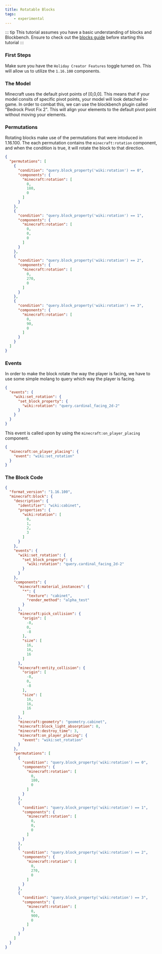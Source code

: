 ```yaml
---
title: Rotatable Blocks
tags:
    - experimental
---
```


::: tip
This tutorial assumes you have a basic understanding of blocks and Blockbench.
Ensure to check out the [blocks guide](/blocks/blocks-intro) before starting this tutorial
:::

### First Steps
Make sure you have the `Holiday Creator Features` toggle turned on. This will allow us to utilize the `1.16.100` components.

### The Model

Minecraft uses the default pivot points of [0,0,0]. This means that if your model consits of specific pivot points, your model will look detached in-game. In order to combat this, we can use the blockbench plugin called "Bedrock Pivot Fix 2". This will align your elements to the default pivot point without moving your elements.

### Permutations

Rotating blocks make use of the permutations that were intoduced in 1.16.100. The each permutation contains the `minecraft:rotation` component, and when the condition is true, it will rotate the block to that direction.

```json
{
  "permutations": [
    {
      "condition": "query.block_property('wiki:rotation') == 0",
      "components": {
        "minecraft:rotation": [
          0,
          180,
          0
        ]
      }
    },
    {
      "condition": "query.block_property('wiki:rotation') == 1",
      "components": {
        "minecraft:rotation": [
          0,
          0,
          0
        ]
      }
    },
    {
      "condition": "query.block_property('wiki:rotation') == 2",
      "components": {
        "minecraft:rotation": [
          0,
          270,
          0
        ]
      }
    },
    {
      "condition": "query.block_property('wiki:rotation') == 3",
      "components": {
        "minecraft:rotation": [
          0,
          90,
          0
        ]
      }
    }
  ]
}
```

### Events

In order to make the block rotate the way the player is facing, we have to use some simple molang to query which way the player is facing.

```json
{
  "events": {
    "wiki:set_rotation": {
      "set_block_property": {
        "wiki:rotation": "query.cardinal_facing_2d-2"
      }
    }
  }
}
```

This event is called upon by using the `minecraft:on_player_placing` component.

```json
{
  "minecraft:on_player_placing": {
    "event": "wiki:set_rotation"
  }
}
```

### The Block Code

```json
{
  "format_version": "1.16.100",
  "minecraft:block": {
    "description": {
      "identifier": "wiki:cabinet",
      "properties": {
        "wiki:rotation": [
          0,
          1,
          2,
          3
        ]
      }
    },
    "events": {
      "wiki:set_rotation": {
        "set_block_property": {
          "wiki:rotation": "query.cardinal_facing_2d-2"
        }
      }
    },
    "components": {
      "minecraft:material_instances": {
        "*": {
          "texture": "cabinet",
          "render_method": "alpha_test"
        }
      },
      "minecraft:pick_collision": {
        "origin": [
          -8,
          0,
          -8
        ],
        "size": [
          16,
          16,
          16
        ]
      },
      "minecraft:entity_collision": {
        "origin": [
          -8,
          0,
          -8
        ],
        "size": [
          16,
          16,
          16
        ]
      },
      "minecraft:geometry": "geometry.cabinet",
      "minecraft:block_light_absorption": 0,
      "minecraft:destroy_time": 3,
      "minecraft:on_player_placing": {
        "event": "wiki:set_rotation"
      }
    },
    "permutations": [
      {
        "condition": "query.block_property('wiki:rotation') == 0",
        "components": {
          "minecraft:rotation": [
            0,
            180,
            0
          ]
        }
      },
      {
        "condition": "query.block_property('wiki:rotation') == 1",
        "components": {
          "minecraft:rotation": [
            0,
            0,
            0
          ]
        }
      },
      {
        "condition": "query.block_property('wiki:rotation') == 2",
        "components": {
          "minecraft:rotation": [
            0,
            270,
            0
          ]
        }
      },
      {
        "condition": "query.block_property('wiki:rotation') == 3",
        "components": {
          "minecraft:rotation": [
            0,
            900,
            0
          ]
        }
      }
    ]
  }
}
```
